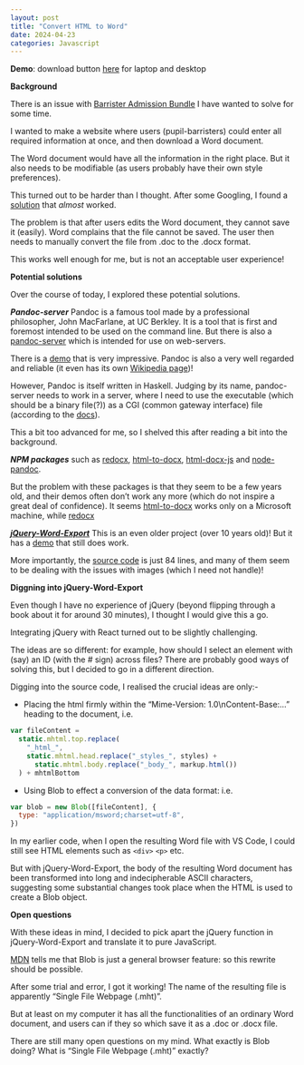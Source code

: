 ```yaml
---
layout: post
title: "Convert HTML to Word"
date: 2024-04-23
categories: Javascript
---
```


**Demo**: download button [here](https://3willows.github.io/barAdmission/#/info) for laptop and desktop

**Background**

There is an issue with [Barrister Admission Bundle](https://3willows.github.io/barAdmission/#/) I have wanted to solve for some time.

I wanted to make a website where users (pupil-barristers) could enter all required information at once, and then download a Word document.

The Word document would have all the information in the right place. But it also needs to be modifiable (as users probably have their own style preferences).

This turned out to be harder than I thought. After some Googling, I found a [solution](https://phppot.com/javascript/how-to-export-html-to-word-document-with-javascript/) that _almost_ worked.

The problem is that after users edits the Word document, they cannot save it (easily). Word complains that the file cannot be saved. The user then needs to manually convert the file from .doc to the .docx format.

This works well enough for me, but is not an acceptable user experience!

**Potential solutions**

Over the course of today, I explored these potential solutions.

***Pandoc-server*** Pandoc is a famous tool made by a professional philosopher, John MacFarlane, at UC Berkley. It is a tool that is first and foremost intended to be used on the command line. But there is also a [pandoc-server](https://pandoc.org/pandoc-server.htmlfunction) which is intended for use on web-servers.

There is a [demo](https://pandoc.org/try/) that is very impressive. Pandoc is also a very well regarded and reliable (it even has its own [Wikipedia page](https://en.wikipedia.org/wiki/Pandoc))!

However, Pandoc is itself written in Haskell. Judging by its name, pandoc-server needs to work in a server, where I need to use the executable (which should be a binary file(?)) as a CGI (common gateway interface) file (according to the [docs](https://pandoc.org/pandoc-server.html#description)).

This a bit too advanced for me, so I shelved this after reading a bit into the background.

***NPM packages*** such as [redocx](https://stackoverflow.com/a/59303847/19767032), [html-to-docx](https://www.npmjs.com/package/html-to-docx), [html-docx-js](https://github.com/evidenceprime/html-docx-js) and [node-pandoc](https://www.npmjs.com/package/node-pandoc).

But the problem with these packages is that they seem to be a few years old, and their demos often don’t work any more (which do not inspire a great deal of confidence).  It seems [html-to-docx](https://stackoverflow.com/a/58392737/19767032) works only on a Microsoft machine, while [redocx](https://github.com/nitin42/redocx/tree/master/docs)

***[jQuery-Word-Export](https://github.com/markswindoll/jQuery-Word-Export)*** This is an even older project (over 10 years old)! But it has a [demo](https://markswindoll.github.io/jquery-word-export/) that still does work.

More importantly, the [source code](https://github.com/markswindoll/jQuery-Word-Export/blob/master/jquery.wordexport.js) is just 84 lines, and many of them seem to be dealing with the issues with images (which I need not handle)!

**Diggning into jQuery-Word-Export**

Even though I have no experience of jQuery (beyond flipping through a book about it for around 30 minutes), I thought I would give this a go.

Integrating jQuery with React turned out to be slightly challenging.

The ideas are so different: for example, how should I select an element with (say) an ID (with the # sign) across files? There are probably good ways of solving this, but I decided to go in a different direction.

Digging into the source code, I realised the crucial ideas are only:-

- Placing the html firmly within the “Mime-Version: 1.0\nContent-Base:…” heading to the document, i.e.

```js
var fileContent =
  static.mhtml.top.replace(
    "_html_",
    static.mhtml.head.replace("_styles_", styles) +
      static.mhtml.body.replace("_body_", markup.html())
  ) + mhtmlBottom
```

- Using Blob to effect a conversion of the data format: i.e.

```js
var blob = new Blob([fileContent], {
  type: "application/msword;charset=utf-8",
})
```

In my earlier code, when I open the resulting Word file with VS Code, I could still see HTML elements such as `<div>` `<p>` etc.

But with jQuery-Word-Export, the body of the resulting Word document has been transformed into long and indecipherable ASCII characters, suggesting some substantial changes took place when the HTML is used to create a Blob object.

**Open questions**

With these ideas in mind, I decided to pick apart the jQuery function in jQuery-Word-Export and translate it to pure JavaScript.

[MDN](https://developer.mozilla.org/en-US/docs/Web/API/Blob) tells me that Blob is just a general browser feature: so this rewrite should be possible.

After some trial and error, I got it working! The name of the resulting file is apparently “Single File Webpage (.mht)”.

But at least on my computer it has all the functionalities of an ordinary Word document, and users can if they so which save it as a .doc or .docx file.

There are still many open questions on my mind. What exactly is Blob doing? What is “Single File Webpage (.mht)” exactly?